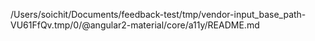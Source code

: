 /Users/soichit/Documents/feedback-test/tmp/vendor-input_base_path-VU61FfQv.tmp/0/@angular2-material/core/a11y/README.md